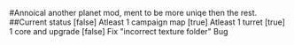 #Annoical
another planet mod, ment to be more uniqe then the rest.
##Current status
[false] Atleast 1 campaign map
[true] Atleast 1 turret
[true] 1 core and upgrade
[false] Fix "incorrect texture folder" Bug
